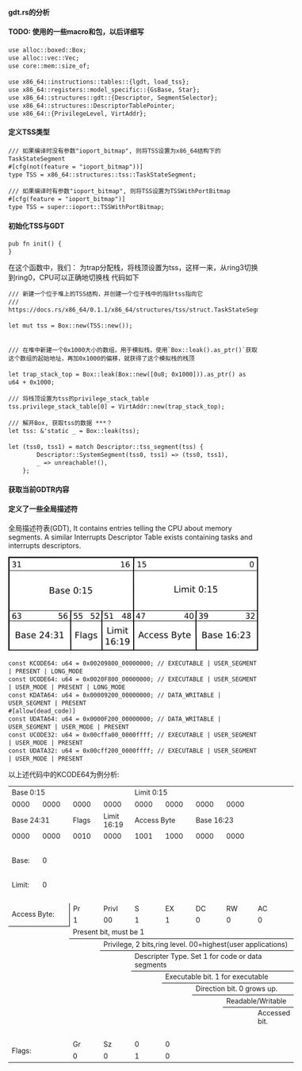 #### gdt.rs的分析
#### TODO: 使用的一些macro和包，以后详细写
```
use alloc::boxed::Box;
use alloc::vec::Vec;
use core::mem::size_of;

use x86_64::instructions::tables::{lgdt, load_tss};
use x86_64::registers::model_specific::{GsBase, Star};
use x86_64::structures::gdt::{Descriptor, SegmentSelector};
use x86_64::structures::DescriptorTablePointer;
use x86_64::{PrivilegeLevel, VirtAddr};
```

#### 定义TSS类型
```
/// 如果编译时没有参数"ioport_bitmap", 则将TSS设置为x86_64结构下的TaskStateSegment
#[cfg(not(feature = "ioport_bitmap"))]
type TSS = x86_64::structures::tss::TaskStateSegment;

/// 如果编译时有参数"ioport_bitmap", 则将TSS设置为TSSWithPortBitmap
#[cfg(feature = "ioport_bitmap")]
type TSS = super::ioport::TSSWithPortBitmap;
```

#### 初始化TSS与GDT
```
pub fn init() {
}
```
在这个函数中，我们：
为trap分配栈，将栈顶设置为tss，这样一来，从ring3切换到ring0，CPU可以正确地切换栈
代码如下
```
/// 新建一个位于堆上的TSS结构，并创建一个位于栈中的指针tss指向它
/// https://docs.rs/x86_64/0.1.1/x86_64/structures/tss/struct.TaskStateSegment.html

let mut tss = Box::new(TSS::new());


/// 在堆中新建一个0x1000大小的数组，用于模拟栈，使用`Box::leak().as_ptr()`获取这个数组的起始地址，再加0x1000的偏移，就获得了这个模拟栈的栈顶

let trap_stack_top = Box::leak(Box::new([0u8; 0x1000])).as_ptr() as u64 + 0x1000;

/// 将栈顶设置为tss的privilege_stack_table
tss.privilege_stack_table[0] = VirtAddr::new(trap_stack_top);

/// 解开Box, 获取tss的数据 ***？
let tss: &'static _ = Box::leak(tss);

let (tss0, tss1) = match Descriptor::tss_segment(tss) {
        Descriptor::SystemSegment(tss0, tss1) => (tss0, tss1),
        _ => unreachable!(),
    };
```


#### 获取当前GDTR内容


#### 定义了一些全局描述符
全局描述符表(GDT), It contains entries telling the CPU about memory segments. A similar Interrupts Descriptor Table exists containing tasks and interrupts descriptors.

![GDT_Entry](/docs/riscv_doc/GDT_Entry.png)
```
const KCODE64: u64 = 0x00209800_00000000; // EXECUTABLE | USER_SEGMENT | PRESENT | LONG_MODE
const UCODE64: u64 = 0x0020F800_00000000; // EXECUTABLE | USER_SEGMENT | USER_MODE | PRESENT | LONG_MODE
const KDATA64: u64 = 0x00009200_00000000; // DATA_WRITABLE | USER_SEGMENT | PRESENT
#[allow(dead_code)]
const UDATA64: u64 = 0x0000F200_00000000; // DATA_WRITABLE | USER_SEGMENT | USER_MODE | PRESENT
const UCODE32: u64 = 0x00cffa00_0000ffff; // EXECUTABLE | USER_SEGMENT | USER_MODE | PRESENT
const UDATA32: u64 = 0x00cff200_0000ffff; // EXECUTABLE | USER_SEGMENT | USER_MODE | PRESENT
```
以上述代码中的KCODE64为例分析:
<table border=0 cellpadding=0 cellspacing=0 width=576 style='border-collapse:
 collapse;table-layout:fixed;width:432pt'>
 <col width=64 span=9 style='width:48pt'>
 <tr height=19 style='height:14.4pt'>
  <td colspan=4 height=19 class=xl68 width=256 style='height:14.4pt;width:192pt'>Base
  0:15</td>
  <td colspan=4 class=xl69 width=256 style='border-left:none;width:192pt'>Limit
  0:15</td>
  <td width=64 style='width:48pt'></td>
 </tr>
 <tr height=19 style='height:14.4pt'>
  <td height=19 class=xl66 style='height:14.4pt;border-top:none'>0000</td>
  <td class=xl66 style='border-top:none;border-left:none'>0000</td>
  <td class=xl66 style='border-top:none;border-left:none'>0000</td>
  <td class=xl66 style='border-top:none;border-left:none'>0000</td>
  <td class=xl66 style='border-top:none;border-left:none'>0000</td>
  <td class=xl66 style='border-top:none;border-left:none'>0000</td>
  <td class=xl66 style='border-top:none;border-left:none'>0000</td>
  <td class=xl66 style='border-top:none;border-left:none'>0000</td>
  <td></td>
 </tr>
 <tr height=19 style='height:14.4pt'>
  <td colspan=2 height=19 class=xl70 style='height:14.4pt'>Base 24:31</td>
  <td class=xl66 style='border-top:none;border-left:none'>Flags</td>
  <td class=xl71 style='border-top:none;border-left:none'>Limit 16:19</td>
  <td colspan=2 class=xl72 style='border-left:none'>Access Byte</td>
  <td colspan=2 class=xl70 style='border-left:none'>Base 16:23</td>
  <td></td>
 </tr>
 <tr height=19 style='height:14.4pt'>
  <td height=19 class=xl66 style='height:14.4pt;border-top:none'>0000</td>
  <td class=xl66 style='border-top:none;border-left:none'>0000</td>
  <td class=xl67 style='border-top:none;border-left:none'>0010</td>
  <td class=xl67 style='border-top:none;border-left:none'>0000</td>
  <td class=xl67 style='border-top:none;border-left:none'>1001</td>
  <td class=xl67 style='border-top:none;border-left:none'>1000</td>
  <td class=xl66 style='border-top:none;border-left:none'>0000</td>
  <td class=xl66 style='border-top:none;border-left:none'>0000</td>
  <td></td>
 </tr>
 <tr height=19 style='height:14.4pt'>
  <td height=19 colspan=9 style='height:14.4pt;mso-ignore:colspan'></td>
 </tr>
 <tr height=19 style='height:14.4pt'>
  <td height=19 class=xl75 style='height:14.4pt'>Base:</td>
  <td class=xl74>0</td>
  <td class=xl65></td>
  <td class=xl65></td>
  <td class=xl65></td>
  <td class=xl65></td>
  <td class=xl65></td>
  <td class=xl65></td>
  <td class=xl65></td>
 </tr>
 <tr height=19 style='height:14.4pt'>
  <td height=19 class=xl73 style='height:14.4pt;border-top:none'>&nbsp;</td>
  <td class=xl100>&nbsp;</td>
  <td class=xl65></td>
  <td class=xl65></td>
  <td class=xl65></td>
  <td class=xl65></td>
  <td class=xl65></td>
  <td class=xl65></td>
  <td class=xl65></td>
 </tr>
 <tr height=19 style='height:14.4pt'>
  <td height=19 class=xl101 style='height:14.4pt'>Limit:</td>
  <td class=xl76>0</td>
  <td class=xl65></td>
  <td class=xl65></td>
  <td class=xl65></td>
  <td class=xl65></td>
  <td class=xl65></td>
  <td class=xl65></td>
  <td class=xl65></td>
 </tr>
 <tr height=19 style='height:14.4pt'>
  <td height=19 class=xl102 style='height:14.4pt;border-top:none'>&nbsp;</td>
  <td class=xl104>&nbsp;</td>
  <td class=xl65></td>
  <td class=xl65></td>
  <td class=xl65></td>
  <td class=xl65></td>
  <td class=xl65></td>
  <td class=xl65></td>
  <td class=xl65></td>
 </tr>
 <tr height=19 style='height:14.4pt'>
  <td colspan=2 rowspan=2 height=38 class=xl79 style='border-right:.5pt solid black;
  border-bottom:.5pt solid black;height:28.8pt'>Access Byte:</td>
  <td class=xl82>Pr</td>
  <td class=xl77 style='border-left:none'>Privl</td>
  <td class=xl77 style='border-left:none'>S</td>
  <td class=xl77 style='border-left:none'>EX</td>
  <td class=xl77 style='border-left:none'>DC</td>
  <td class=xl77 style='border-left:none'>RW</td>
  <td class=xl77 style='border-left:none'>AC</td>
 </tr>
 <tr height=19 style='height:14.4pt'>
  <td height=19 class=xl82 style='height:14.4pt;border-top:none'>1</td>
  <td class=xl78 style='border-top:none;border-left:none'>00</td>
  <td class=xl77 style='border-top:none;border-left:none'>1</td>
  <td class=xl77 style='border-top:none;border-left:none'>1</td>
  <td class=xl77 style='border-top:none;border-left:none'>0</td>
  <td class=xl77 style='border-top:none;border-left:none'>0</td>
  <td class=xl77 style='border-top:none;border-left:none'>0</td>
 </tr>
 <tr height=19 style='height:14.4pt'>
  <td height=19 class=xl83 style='height:14.4pt'>&nbsp;</td>
  <td class=xl84>&nbsp;</td>
  <td colspan=7 class=xl89 style='border-bottom:.5pt solid black;border-left:
  none'>Present bit, must be 1</td>
 </tr>
 <tr height=19 style='height:14.4pt'>
  <td height=19 class=xl85 style='height:14.4pt'>&nbsp;</td>
  <td class=xl65></td>
  <td class=xl90 style='border-top:none'>&nbsp;</td>
  <td colspan=6 class=xl91 style='border-bottom:.5pt solid black'>Privilege, 2
  bits,ring level. 00=highest(user applications)</td>
 </tr>
 <tr height=19 style='height:14.4pt'>
  <td height=19 class=xl85 style='height:14.4pt'>&nbsp;</td>
  <td></td>
  <td class=xl92>&nbsp;</td>
  <td class=xl93 style='border-top:none'>&nbsp;</td>
  <td colspan=5 class=xl91 style='border-bottom:.5pt solid black'>Descripter
  Type. Set 1 for code or data segments</td>
 </tr>
 <tr height=19 style='height:14.4pt'>
  <td height=19 class=xl85 style='height:14.4pt'>&nbsp;</td>
  <td></td>
  <td class=xl92>&nbsp;</td>
  <td class=xl94></td>
  <td class=xl93 style='border-top:none'>&nbsp;</td>
  <td colspan=4 class=xl91 style='border-bottom:.5pt solid black'>Executable
  bit. 1 for executable</td>
 </tr>
 <tr height=19 style='height:14.4pt'>
  <td height=19 class=xl85 style='height:14.4pt'>&nbsp;</td>
  <td></td>
  <td class=xl92>&nbsp;</td>
  <td class=xl94></td>
  <td class=xl94></td>
  <td class=xl93 style='border-top:none'>&nbsp;</td>
  <td colspan=3 class=xl91 style='border-bottom:.5pt solid black'>Direction
  bit. 0 grows up.</td>
 </tr>
 <tr height=19 style='height:14.4pt'>
  <td height=19 class=xl85 style='height:14.4pt'>&nbsp;</td>
  <td></td>
  <td class=xl92>&nbsp;</td>
  <td class=xl94></td>
  <td class=xl94></td>
  <td class=xl94></td>
  <td class=xl93 style='border-top:none'>&nbsp;</td>
  <td colspan=2 class=xl91 style='border-bottom:.5pt solid black'>Readable/Writable</td>
 </tr>
 <tr height=19 style='height:14.4pt'>
  <td height=19 class=xl86 style='height:14.4pt'>&nbsp;</td>
  <td></td>
  <td class=xl95>&nbsp;</td>
  <td class=xl96>&nbsp;</td>
  <td class=xl96>&nbsp;</td>
  <td class=xl96>&nbsp;</td>
  <td class=xl96>&nbsp;</td>
  <td class=xl97 style='border-top:none'>&nbsp;</td>
  <td class=xl98 style='border-top:none'>Accessed bit.</td>
 </tr>
 <tr height=19 style='height:14.4pt'>
  <td height=19 class=xl86 style='height:14.4pt'>&nbsp;</td>
  <td class=xl107>&nbsp;</td>
  <td class=xl96>&nbsp;</td>
  <td class=xl96>&nbsp;</td>
  <td class=xl96>&nbsp;</td>
  <td class=xl96>&nbsp;</td>
  <td class=xl94></td>
  <td class=xl94></td>
  <td class=xl105></td>
 </tr>
 <tr height=19 style='height:14.4pt'>
  <td colspan=2 rowspan=2 height=38 class=xl99 style='height:28.8pt'>Flags:</td>
  <td class=xl88 style='border-top:none;border-left:none'>Gr</td>
  <td class=xl88 style='border-top:none;border-left:none'>Sz</td>
  <td class=xl88 style='border-top:none;border-left:none'>0</td>
  <td class=xl88 style='border-top:none;border-left:none'>0</td>
  <td colspan=3 style='mso-ignore:colspan'></td>
 </tr>
 <tr height=19 style='height:14.4pt'>
  <td height=19 class=xl99 style='height:14.4pt;border-top:none;border-left:
  none'>0</td>
  <td class=xl99 style='border-top:none;border-left:none'>0</td>
  <td class=xl99 style='border-top:none;border-left:none'>1</td>
  <td class=xl99 style='border-top:none;border-left:none'>0</td>
  <td colspan=3 style='mso-ignore:colspan'></td>
 </tr>
 <![if supportMisalignedColumns]>
 <tr height=0 style='display:none'>
  <td width=64 style='width:48pt'></td>
  <td width=64 style='width:48pt'></td>
  <td width=64 style='width:48pt'></td>
  <td width=64 style='width:48pt'></td>
  <td width=64 style='width:48pt'></td>
  <td width=64 style='width:48pt'></td>
  <td width=64 style='width:48pt'></td>
  <td width=64 style='width:48pt'></td>
  <td width=64 style='width:48pt'></td>
 </tr>
 <![endif]>
</table>